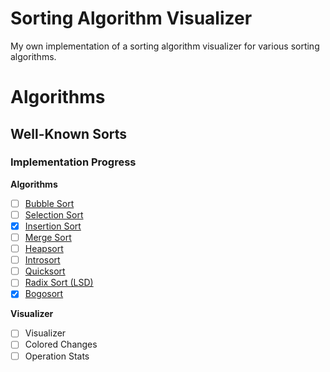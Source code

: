 # Sorting Algorithm Visualizer

My own implementation of a sorting algorithm visualizer for various sorting algorithms.

# Algorithms

## Well-Known Sorts

### Implementation Progress

**Algorithms**

- [ ] [Bubble Sort](https://en.wikipedia.org/wiki/Bubble_sort)
- [ ] [Selection Sort](https://en.wikipedia.org/wiki/Selection_sort)
- [x] [Insertion Sort](https://en.wikipedia.org/wiki/Insertion_sort)
- [ ] [Merge Sort](https://en.wikipedia.org/wiki/Merge_sort)
- [ ] [Heapsort](https://en.wikipedia.org/wiki/Heapsort)
- [ ] [Introsort](https://en.wikipedia.org/wiki/Introsort)
- [ ] [Quicksort](https://en.wikipedia.org/wiki/Quicksort)
- [ ] [Radix Sort (LSD)](https://en.wikipedia.org/wiki/Radix_sort#Least_significant_digit)
- [x] [Bogosort](https://en.wikipedia.org/wiki/Bogosort)

**Visualizer**

- [ ] Visualizer
- [ ] Colored Changes
- [ ] Operation Stats